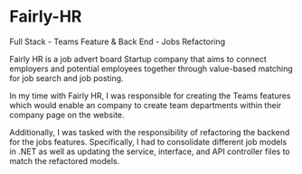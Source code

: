 # Fairly-HR
Full Stack - Teams Feature &amp; Back End - Jobs Refactoring

Fairly HR is a job advert board Startup company that aims to connect employers and potential employees together through value-based matching for job search and job posting.

In my time with Fairly HR, I was responsible for creating the Teams features which would enable an company to create team departments within their company page on the website. 

Additionally, I was tasked with the responsibility of refactoring the backend for the jobs features. Specifically, I had to consolidate different job models in .NET as well as updating the service, interface, and API controller files to match the refactored models. 
